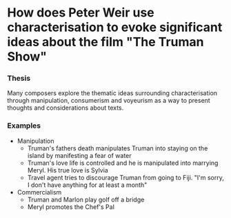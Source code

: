 # How does Peter Weir use characterisation to evoke significant ideas about the film "The Truman Show"
### Thesis
Many composers explore the thematic ideas surrounding characterisation through manipulation, consumerism and voyeurism as a way to present thoughts and considerations about texts.
### Examples
- Manipulation
    - Truman's fathers death manipulates Truman into staying on the island by manifesting a fear of water
    - Truman's love life is controlled and he is manipulated into marrying Meryl. His true love is Sylvia
    - Travel agent tries to discourage Truman from going to Fiji. "I'm sorry, I don't have anything for at least a month"
- Commercialism
    - Truman and Marlon play golf off a bridge
    - Meryl promotes the Chef's Pal
